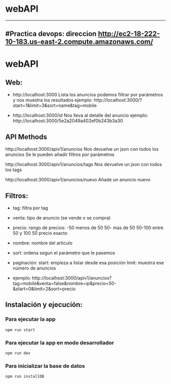 # webAPI

--------------------------------------------------------------------------------------
#Practica devops: direccion http://ec2-18-222-10-183.us-east-2.compute.amazonaws.com/ 
--------------------------------------------------------------------------------------


# webAPI

## Web:
* http://localhost:3000     Lista los anuncios
    podemos filtrar por parámetros y nos muestra los resultados
        ejemplo: http://localhost:3000/?start=1&limit=3&sort=name&tag=mobile

* http://localhost:3000/id  Nos lleva al detalle del anuncio
    ejemplo: http://localhost:3000/5e2a2049a402ef0b243b3a30


## API Methods
http://localhost:3000/apiv1/anuncios        Nos devuelve un json con todos los anuncios
    Se le pueden añadir filtros por parámetros

http://localhost:3000/apiv1/anuncios/tags   Nos devuelve un json con todos los tags

http://localhost:3000/apiv1/anuncios/nuevo  Añade un anuncio nuevo


## Filtros:
* tag: filtra por tag

* venta: tipo de anuncio (se vende o se compra)

* precio: rango de precios:
    -50     menos de 50
    50-     mas de 50 
    50-100  entre 50 y 100
    50      precio esacto

* nombre: nombre del articulo

* sort: ordena segun el parámetro que le pasemos

* paginación:
    start: empieza a listar desde esa posición
    limit: muestra ese número de anuncios

* ejemplo: http://localhost:3000/apiv1/anuncios?tag=mobile&venta=false&nombre=ip&precio=50-&start=0&limit=2&sort=precio


## Instalación y ejecución:
### Para ejecutar la app
```
npm run start
```

### Para ejecutar la app en modo desarrollador
```
npm run dev
```

### Para inicializar la base de datos
```
npm run installDB
```






